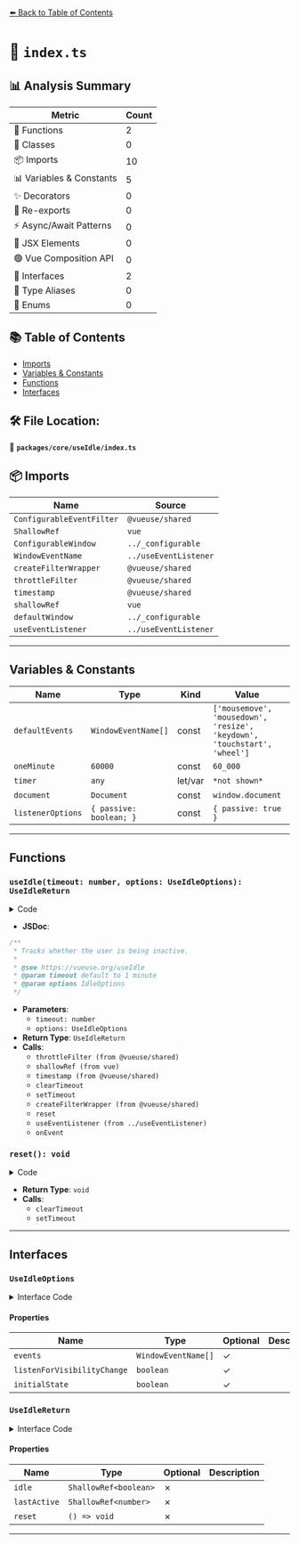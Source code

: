 [⬅️ Back to Table of Contents](../../../index.md)

# 📄 `index.ts`

## 📊 Analysis Summary

| Metric | Count |
|--------|-------|
| 🔧 Functions | 2 |
| 🧱 Classes | 0 |
| 📦 Imports | 10 |
| 📊 Variables & Constants | 5 |
| ✨ Decorators | 0 |
| 🔄 Re-exports | 0 |
| ⚡ Async/Await Patterns | 0 |
| 💠 JSX Elements | 0 |
| 🟢 Vue Composition API | 0 |
| 📐 Interfaces | 2 |
| 📑 Type Aliases | 0 |
| 🎯 Enums | 0 |

## 📚 Table of Contents

- [Imports](#imports)
- [Variables & Constants](#variables-constants)
- [Functions](#functions)
- [Interfaces](#interfaces)

## 🛠️ File Location:
📂 **`packages/core/useIdle/index.ts`**

## 📦 Imports

| Name | Source |
|------|--------|
| `ConfigurableEventFilter` | `@vueuse/shared` |
| `ShallowRef` | `vue` |
| `ConfigurableWindow` | `../_configurable` |
| `WindowEventName` | `../useEventListener` |
| `createFilterWrapper` | `@vueuse/shared` |
| `throttleFilter` | `@vueuse/shared` |
| `timestamp` | `@vueuse/shared` |
| `shallowRef` | `vue` |
| `defaultWindow` | `../_configurable` |
| `useEventListener` | `../useEventListener` |


---

## Variables & Constants

| Name | Type | Kind | Value | Exported |
|------|------|------|-------|----------|
| `defaultEvents` | `WindowEventName[]` | const | `['mousemove', 'mousedown', 'resize', 'keydown', 'touchstart', 'wheel']` | ✗ |
| `oneMinute` | `60000` | const | `60_000` | ✗ |
| `timer` | `any` | let/var | `*not shown*` | ✗ |
| `document` | `Document` | const | `window.document` | ✗ |
| `listenerOptions` | `{ passive: boolean; }` | const | `{ passive: true }` | ✗ |


---

## Functions

### `useIdle(timeout: number, options: UseIdleOptions): UseIdleReturn`

<details><summary>Code</summary>

```ts
export function useIdle(
  timeout: number = oneMinute,
  options: UseIdleOptions = {},
): UseIdleReturn {
  const {
    initialState = false,
    listenForVisibilityChange = true,
    events = defaultEvents,
    window = defaultWindow,
    eventFilter = throttleFilter(50),
  } = options
  const idle = shallowRef(initialState)
  const lastActive = shallowRef(timestamp())

  let timer: any

  const reset = () => {
    idle.value = false
    clearTimeout(timer)
    timer = setTimeout(() => idle.value = true, timeout)
  }

  const onEvent = createFilterWrapper(
    eventFilter,
    () => {
      lastActive.value = timestamp()
      reset()
    },
  )

  if (window) {
    const document = window.document
    const listenerOptions = { passive: true }

    for (const event of events)
      useEventListener(window, event, onEvent, listenerOptions)

    if (listenForVisibilityChange) {
      useEventListener(document, 'visibilitychange', () => {
        if (!document.hidden)
          onEvent()
      }, listenerOptions)
    }

    reset()
  }

  return {
    idle,
    lastActive,
    reset,
  }
}
```
</details>

- **JSDoc**:
```ts
/**
 * Tracks whether the user is being inactive.
 *
 * @see https://vueuse.org/useIdle
 * @param timeout default to 1 minute
 * @param options IdleOptions
 */
```

- **Parameters**:
  - `timeout: number`
  - `options: UseIdleOptions`
- **Return Type**: `UseIdleReturn`
- **Calls**:
  - `throttleFilter (from @vueuse/shared)`
  - `shallowRef (from vue)`
  - `timestamp (from @vueuse/shared)`
  - `clearTimeout`
  - `setTimeout`
  - `createFilterWrapper (from @vueuse/shared)`
  - `reset`
  - `useEventListener (from ../useEventListener)`
  - `onEvent`
### `reset(): void`

<details><summary>Code</summary>

```ts
() => {
    idle.value = false
    clearTimeout(timer)
    timer = setTimeout(() => idle.value = true, timeout)
  }
```
</details>

- **Return Type**: `void`
- **Calls**:
  - `clearTimeout`
  - `setTimeout`

---

## Interfaces

### `UseIdleOptions`

<details><summary>Interface Code</summary>

```ts
export interface UseIdleOptions extends ConfigurableWindow, ConfigurableEventFilter {
  /**
   * Event names that listen to for detected user activity
   *
   * @default ['mousemove', 'mousedown', 'resize', 'keydown', 'touchstart', 'wheel']
   */
  events?: WindowEventName[]
  /**
   * Listen for document visibility change
   *
   * @default true
   */
  listenForVisibilityChange?: boolean
  /**
   * Initial state of the ref idle
   *
   * @default false
   */
  initialState?: boolean
}
```
</details>

#### Properties

| Name | Type | Optional | Description |
|------|------|----------|-------------|
| `events` | `WindowEventName[]` | ✓ |  |
| `listenForVisibilityChange` | `boolean` | ✓ |  |
| `initialState` | `boolean` | ✓ |  |

### `UseIdleReturn`

<details><summary>Interface Code</summary>

```ts
export interface UseIdleReturn {
  idle: ShallowRef<boolean>
  lastActive: ShallowRef<number>
  reset: () => void
}
```
</details>

#### Properties

| Name | Type | Optional | Description |
|------|------|----------|-------------|
| `idle` | `ShallowRef<boolean>` | ✗ |  |
| `lastActive` | `ShallowRef<number>` | ✗ |  |
| `reset` | `() => void` | ✗ |  |


---